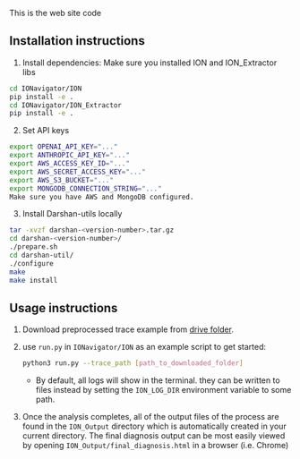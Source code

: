 This is the web site code

## Installation instructions

1) Install dependencies:
Make sure you installed ION and ION_Extractor libs
```bash
cd IONavigator/ION
pip install -e .
cd IONavigator/ION_Extractor
pip install -e .
```

2) Set API keys
```bash
export OPENAI_API_KEY="..."
export ANTHROPIC_API_KEY="..."
export AWS_ACCESS_KEY_ID="..."
export AWS_SECRET_ACCESS_KEY="..."
export AWS_S3_BUCKET="..."
export MONGODB_CONNECTION_STRING="..."
Make sure you have AWS and MongoDB configured.
```

3) Install Darshan-utils locally
```bash
tar -xvzf darshan-<version-number>.tar.gz
cd darshan-<version-number>/
./prepare.sh
cd darshan-util/
./configure
make
make install
```

## Usage instructions

1) Download preprocessed trace example from [drive folder](https://drive.google.com/drive/folders/1IDKOdpIy5bVT5p2KOWz-XtC_hBmLh8AB?usp=sharing).

2) use `run.py` in `IONavigator/ION` as an example script to get started:
    ```bash
    python3 run.py --trace_path [path_to_downloaded_folder]
    ```
    - By default, all logs will show in the terminal. they can be written to files instead by setting the `ION_LOG_DIR` environment variable to some path.

3) Once the analysis completes, all of the output files of the process are found in the `ION_Output` directory which is automatically created in your current directory. The final diagnosis output can be most easily viewed by opening `ION_Output/final_diagnosis.html` in a browser (i.e. Chrome)


